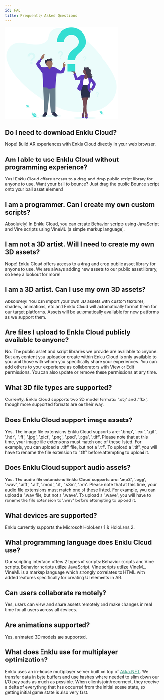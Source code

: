 ```yaml
---
id: FAQ
title: Frequently Asked Questions
---
```


<img src="/img/undraw_ask_question.svg" style="max-height: 300px"/>

## Do I need to download Enklu Cloud?
Nope! Build AR experiences with Enklu Cloud directly in your web browser.


## Am I able to use Enklu Cloud without programming experience?
Yes!  Enklu Cloud offers access to a drag and drop public script library for anyone to use.  Want your ball to bounce?  Just drag the public Bounce script onto your ball asset element!


## I am a programmer.  Can I create my own custom scripts?
Absolutely!  In Enklu Cloud, you can create Behavior scripts using JavaScript and Vine scripts using VineML (a simple markup language).


## I am not a 3D artist.  Will I need to create my own 3D assets?
Nope!  Enklu Cloud offers access to a drag and drop public asset library for anyone to use.  We are always adding new assets to our public asset library, so keep a lookout for more!


## I am a 3D artist.  Can I use my own 3D assets?
Absolutely!  You can import your own 3D assets with custom textures, shaders, animations, etc and Enklu Cloud will automatically format them for our target platforms. Assets will be automatically available for new platforms as we support them.


## Are files I upload to Enklu Cloud publicly available to anyone?
No.  The public asset and script libraries we provide are available to anyone.  But any content you upload or create within Enklu Cloud is only available to you and those with whom you specifically share your experiences.  You can add others to your experience as collaborators with View or Edit permissions.  You can also update or remove these permissions at any time.


## What 3D file types are supported?
Currently, Enklu Cloud supports two 3D model formats: '.obj' and .'fbx', though more supported formats are on their way.


## Does Enklu Cloud support image assets?
Yes.  The image file extensions Enklu Cloud supports are: '.bmp', '.exr', '.gif', '.hdr', '.iff', '.jpg', '.pict', '.png', '.psd', '.pga', '.tiff'.  Please note that at this time, your image file extensions must match one of these listed.  For example, you can upload a '.tiff' file, but not a '.tif'.  To upload a '.tif', you will have to rename the file extension to '.tiff' before attempting to upload it.


## Does Enklu Cloud support audio assets?
Yes.  The audio file extensions Enklu Cloud supports are: '.mp3', '.ogg', '.wav', '.aiff', '.aif', '.mod', '.it', '.s3m', '.xm'.   Please note that at this time, your audio file extensions must match one of these listed.  For example, you can upload a '.wav file, but not a '.wave'.  To upload a '.wave', you will have to rename the file extension to '.wav' before attempting to upload it.


## What devices are supported? 
Enklu currently supports the Microsoft HoloLens 1 & HoloLens 2.


## What programming language does Enklu Cloud use?
Our scripting interface offers 2 types of scripts: Behavior scripts and Vine scripts. Behavior scripts utilize JavaScript. Vine scripts utilize VineML. VineML is a markup language which strongly correlates to HTML with added features specifically for creating UI elements in AR.


## Can users collaborate remotely?
Yes, users can view and share assets remotely and make changes in real time for all users across all devices.


## Are animations supported? 
Yes, animated 3D models are supported.


## What does Enklu use for multiplayer optimization?
<p>Enklu uses an in-house multiplayer server built on top of&nbsp;<span><a style="color:#35947c" href="https://getakka.net/" target="_blank"><u>Akka.NET</u></a></span>.  We transfer data in byte buffers and use hashes where needed to slim down our I/O payloads as much as possible.  When clients join/reconnect, they receive a delta of everything that has occurred from the initial scene state, so getting initial game state is also very fast.</p>
